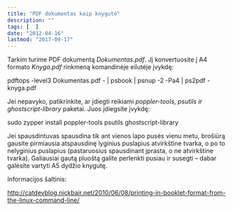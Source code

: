 ```yaml
---
title: "PDF dokumentas kaip knygutė"
description: ""
tags: [  ]
date: "2012-04-16"
lastmod: "2017-09-17"
---
```

Tarkim turime PDF dokumentą _Dokumentas.pdf_. Jį konvertuosite į A4 formato _Knyga.pdf_ rinkmeną komandinėje eilutėje įvykdę:

pdftops -level3 Dokumentas.pdf - | psbook | psnup -2 -Pa4 | ps2pdf - knyga.pdf  
  

Jei nepavyko, patikrinkite, ar įdiegti reikiami _poppler-tools, psutils ir ghostscript-library_ paketai. Juos įdiegsite įvykdę:

sudo zypper install poppler-tools psutils ghostscript-library  
  

Jei spausdintuvas spausdina tik ant vienos lapo pusės vienu metu, brošiūrą gausite pirmiausia atspausdinę lyginius puslapius atvirkštine tvarka, o po to nelyginius puslapius (pastaruosius spausdinant įprasta, o ne atvirkštine tvarka). Galiausiai gautą pluoštą galite perlenkti pusiau ir susegti – dabar galėsite vartyti A5 dydžio knygutę.

Informacijos šaltinis:

http://catdevblog.nickbair.net/2010/06/08/printing-in-booklet-format-from-the-linux-command-line/
